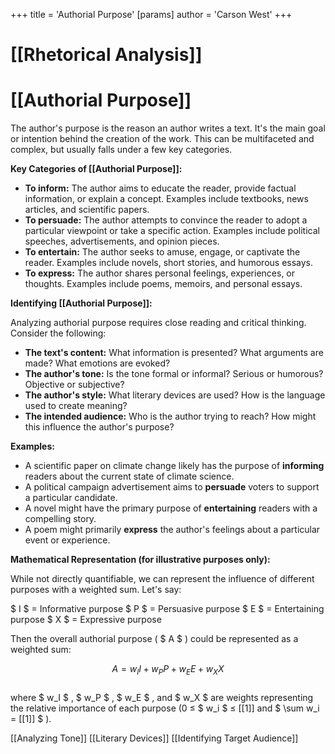 +++
 title = 'Authorial Purpose'
[params]
	author = 'Carson West'
+++
# [[Rhetorical Analysis]]
# [[Authorial Purpose]]

The author's purpose is the reason an author writes a text.  It's the main goal or intention behind the creation of the work. This can be multifaceted and complex, but usually falls under a few key categories.

**Key Categories of [[Authorial Purpose]]:**

* **To inform:**  The author aims to educate the reader, provide factual information, or explain a concept.  Examples include textbooks, news articles, and scientific papers.
* **To persuade:** The author attempts to convince the reader to adopt a particular viewpoint or take a specific action.  Examples include political speeches, advertisements, and opinion pieces.
* **To entertain:** The author seeks to amuse, engage, or captivate the reader. Examples include novels, short stories, and humorous essays.
* **To express:** The author shares personal feelings, experiences, or thoughts. Examples include poems, memoirs, and personal essays.


**Identifying [[Authorial Purpose]]:**

Analyzing authorial purpose requires close reading and critical thinking.  Consider the following:

* **The text's content:** What information is presented? What arguments are made? What emotions are evoked?
* **The author's tone:** Is the tone formal or informal?  Serious or humorous?  Objective or subjective?
* **The author's style:**  What literary devices are used? How is the language used to create meaning?
* **The intended audience:** Who is the author trying to reach? How might this influence the author's purpose?


**Examples:**

* A scientific paper on climate change likely has the purpose of **informing** readers about the current state of climate science.
* A political campaign advertisement aims to **persuade** voters to support a particular candidate.
* A novel might have the primary purpose of **entertaining** readers with a compelling story.
* A poem might primarily **express** the author's feelings about a particular event or experience.


**Mathematical Representation (for illustrative purposes only):**

While not directly quantifiable, we can represent the influence of different purposes with a weighted sum.  Let's say:

 $ I $  = Informative purpose
 $ P $  = Persuasive purpose
 $ E $  = Entertaining purpose
 $ X $  = Expressive purpose

Then the overall authorial purpose ( $ A $ ) could be represented as a weighted sum:

 $$ A = w_I I + w_P P + w_E E + w_X X $$  
where  $ w_I $ ,  $ w_P $ ,  $ w_E $ , and  $ w_X $  are weights representing the relative importance of each purpose (0 ≤  $ w_i $  ≤ [[1]] and  $ \sum w_i = [[1]] $ ).

[[Analyzing Tone]]  [[Literary Devices]] [[Identifying Target Audience]]
